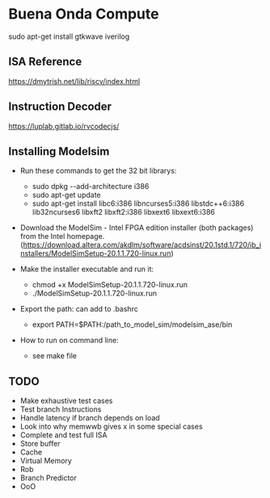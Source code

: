 # Buena Onda Compute
sudo apt-get install gtkwave iverilog

## ISA Reference
https://dmytrish.net/lib/riscv/index.html

## Instruction Decoder
https://luplab.gitlab.io/rvcodecjs/

## Installing Modelsim

- Run these commands to get the 32 bit librarys:
    - sudo dpkg --add-architecture i386
    - sudo apt-get update
    - sudo apt-get install libc6:i386 libncurses5:i386 libstdc++6:i386 lib32ncurses6 libxft2 libxft2:i386 libxext6 libxext6:i386

- Download the ModelSim - Intel FPGA edition installer (both packages) from the Intel homepage.(https://download.altera.com/akdlm/software/acdsinst/20.1std.1/720/ib_installers/ModelSimSetup-20.1.1.720-linux.run)

- Make the installer executable and run it: 
    - chmod +x ModelSimSetup-20.1.1.720-linux.run
    - ./ModelSimSetup-20.1.1.720-linux.run

- Export the path: can add to .bashrc
    - export PATH=$PATH:/path_to_model_sim/modelsim_ase/bin

- How to run on command line:
    - see make file



## TODO
- Make exhaustive test cases
- Test branch Instructions
- Handle latency if branch depends on load
- Look into why memwwb gives x in some special cases
- Complete and test full ISA
- Store buffer
- Cache
- Virtual Memory 
- Rob
- Branch Predictor
- OoO



